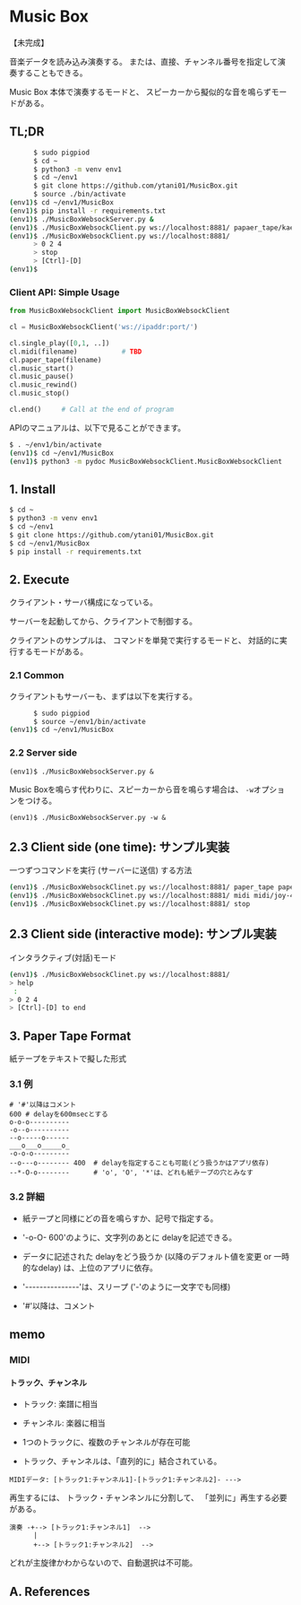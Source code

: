 # Music Box

【未完成】

音楽データを読み込み演奏する。
または、直接、チャンネル番号を指定して演奏することもできる。

Music Box 本体で演奏するモードと、
スピーカーから擬似的な音を鳴らずモードがある。


## TL;DR

```bash
      $ sudo pigpiod
      $ cd ~
      $ python3 -m venv env1
      $ cd ~/env1
      $ git clone https://github.com/ytani01/MusicBox.git
      $ source ./bin/activate
(env1)$ cd ~/env1/MusicBox
(env1)$ pip install -r requirements.txt
(env1)$ ./MusicBoxWebsockServer.py &
(env1)$ ./MusicBoxWebsockClient.py ws://localhost:8881/ papaer_tape/kaeruno-uta.txt
(env1)$ ./MusicBoxWebsockClient.py ws://localhost:8881/
      > 0 2 4
      > stop
      > [Ctrl]-[D]
(env1)$
```

### Client API: Simple Usage

```python
from MusicBoxWebsockClient import MusicBoxWebsockClient

cl = MusicBoxWebsockClient('ws://ipaddr:port/')

cl.single_play([0,1, ..])
cl.midi(filename)           # TBD
cl.paper_tape(filename)
cl.music_start()
cl.music_pause()
cl.music_rewind()
cl.music_stop()

cl.end()     # Call at the end of program
```

APIのマニュアルは、以下で見ることができます。

```bash
$ . ~/env1/bin/activate
(env1)$ cd ~/env1/MusicBox
(env1)$ python3 -m pydoc MusicBoxWebsockClient.MusicBoxWebsockClient
```

## 1. Install

```bash
$ cd ~
$ python3 -m venv env1
$ cd ~/env1
$ git clone https://github.com/ytani01/MusicBox.git
$ cd ~/env1/MusicBox
$ pip install -r requirements.txt
```

## 2. Execute

クライアント・サーバ構成になっている。

サーバーを起動してから、クライアントで制御する。

クライアントのサンプルは、
コマンドを単発で実行するモードと、
対話的に実行するモードがある。

### 2.1 Common

クライアントもサーバーも、まずは以下を実行する。

```bash
      $ sudo pigpiod
      $ source ~/env1/bin/activate
(env1)$ cd ~/env1/MusicBox
```

### 2.2 Server side

```
(env1)$ ./MusicBoxWebsockServer.py &
```

Music Boxを鳴らす代わりに、スピーカーから音を鳴らす場合は、
``-w``オプションをつける。

```
(env1)$ ./MusicBoxWebsockServer.py -w &
```

## 2.3 Client side (one time): サンプル実装

一つずつコマンドを実行 (サーバーに送信) する方法

```bash
(env1)$ ./MusicBoxWebsockClinet.py ws://localhost:8881/ paper_tape paper_tape/kaeruno-uta.txt
(env1)$ ./MusicBoxWebsockClinet.py ws://localhost:8881/ midi midi/joy-4-62.midi -c 4
(env1)$ ./MusicBoxWebsockClinet.py ws://localhost:8881/ stop
```
## 2.3 Client side (interactive mode): サンプル実装

インタラクティブ(対話)モード

```bash
(env1)$ ./MusicBoxWebsockClinet.py ws://localhost:8881/
> help
 :
> 0 2 4
> [Ctrl]-[D] to end
```

## 3. Paper Tape Format

紙テープをテキストで擬した形式


### 3.1 例

```
# '#'以降はコメント
600 # delayを600msecとする
o-o-o----------
-o--o----------
--o-----o------
___o___o_____o_
-o-o-o---------
--o---o-------- 400  # delayを指定することも可能(どう扱うかはアプリ依存)
--*-O-o--------      # 'o', 'O', '*'は、どれも紙テープの穴とみなす
```


### 3.2 詳細

* 紙テープと同様にどの音を鳴らすか、記号で指定する。

* '-o-O- 600'のように、文字列のあとに delayを記述できる。

* データに記述された delayをどう扱うか
  (以降のデフォルト値を変更 or 一時的なdelay)
  は、上位のアプリに依存。

* '---------------'は、スリープ
  ('-'のように一文字でも同様)

* '#'以降は、コメント


## memo

### MIDI

#### トラック、チャンネル

* トラック: 楽譜に相当
* チャンネル: 楽器に相当

* 1つのトラックに、複数のチャンネルが存在可能
* トラック、チャンネルは、「直列的に」結合されている。

```
MIDIデータ: [トラック1:チャンネル1]-[トラック1:チャンネル2]- --->
```

再生するには、
トラック・チャンネンルに分割して、
「並列に」再生する必要がある。

```
演奏 -+--> [トラック1:チャンネル1]  -->
      |
      +--> [トラック1:チャンネル2]  -->
```

どれが主旋律かわからないので、自動選択は不可能。

## A. References

